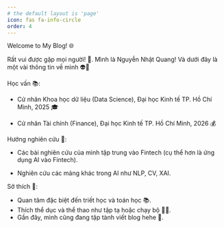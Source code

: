 ```yaml
---
# the default layout is 'page'
icon: fas fa-info-circle
order: 4
---
```


Welcome to My Blog! 🌐

Rất vui được gặp mọi người! 👋. Mình là Nguyễn Nhật Quang! Và dưới đây là một vài thông tin về mình 👽🤪

Học vấn 📚:

- Cử nhân Khoa học dữ liệu (Data Science), Đại học Kinh tế TP. Hồ Chí Minh, 2025 🎓

- Cử nhân Tài chính (Finance), Đại học Kinh tế TP. Hồ Chí Minh, 2026 💰

Hướng nghiên cứu 🧠:

- Các bài nghiên cứu của mình tập trung vào Fintech (cụ thể hơn là ứng dụng AI vào Fintech).

- Nghiên cứu các mảng khác trong AI như NLP, CV, XAI.

Sở thích 🌟:

- Quan tâm đặc biệt đến triết học và toán học 📚.
- Thích thể dục và thể thao như tập tạ hoặc chạy bộ 🏋️‍♂️.
- Gần đây, mình cũng đang tập tành viết blog hehe 📝.